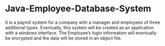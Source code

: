 # Java-Employee-Database-System
It is a payroll system for a company with a manager and employees of three additional types. Eventually, this system will be created as an application with a windows interface. The Employee’s login information will eventually be encrypted and the data will be stored in an object file.
